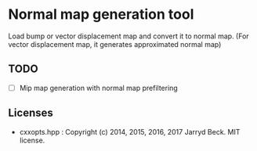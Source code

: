 # Normal map generation tool

Load bump or vector displacement map and convert it to normal map.
(For vector displacement map, it generates approximated normal map)


## TODO

* [ ] Mip map generation with normal map prefiltering

## Licenses

* cxxopts.hpp : Copyright (c) 2014, 2015, 2016, 2017 Jarryd Beck. MIT license.
